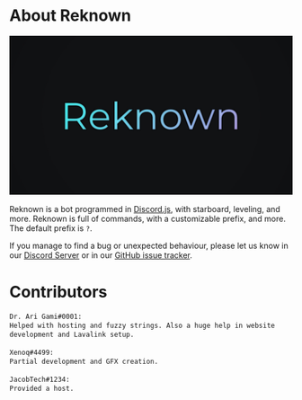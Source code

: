 # About Reknown
![Reknown Banner](./assets/images/banner.jpg)

Reknown is a bot programmed in [Discord.js](https://discord.js.org/#/), with starboard, leveling, and more. Reknown is full of commands, with a customizable prefix, and more. The default prefix is `?`.

If you manage to find a bug or unexpected behaviour, please let us know in our [Discord Server](https://discord.gg/n45fq9K/) or in our [GitHub issue tracker](https://github.com/Jyguy/Reknown/issues).

# Contributors
~~~
Dr. Ari Gami#0001:
Helped with hosting and fuzzy strings. Also a huge help in website development and Lavalink setup.

Xenoq#4499:
Partial development and GFX creation.

JacobTech#1234:
Provided a host.
~~~
